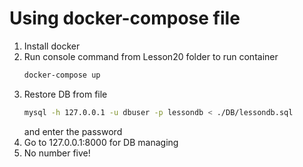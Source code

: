 # Using docker-compose file
1. Install docker
2. Run console command from Lesson20 folder to run container
    ```bash
    docker-compose up
    ```
3. Restore DB from file
    ```bash
    mysql -h 127.0.0.1 -u dbuser -p lessondb < ./DB/lessondb.sql
    ```
    and enter the password
4. Go to 127.0.0.1:8000 for DB managing
5. No number five!